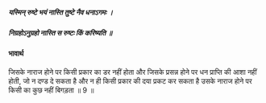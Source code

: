 ##### यस्मिन् रुष्टे भयं नास्ति तुष्टे नैव धनाऽगमः ।
##### निग्रहोऽनुग्रहो नास्ति स रुष्टः किं करिष्यति ॥

#### भावार्थ

जिसके नाराज होने पर किसी प्रकार का डर नहीं होता और जिसके प्रसन्न होने पर धन प्राप्ति की आशा नहीं होती, जो न दण्ड दे सकता है और न ही किसी प्रकार की दया प्रकट कर सकता है उसके नाराज होने पर किसी का कुछ नहीं बिगड़ता ॥ 9 ॥